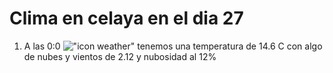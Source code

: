 # Clima en celaya en el dia 27

1. A las 0:0 !["icon weather"](http://openweathermap.org/img/w/02n.png) tenemos una temperatura de 14.6 C con algo de nubes y  vientos de 2.12 y nubosidad al 12%

